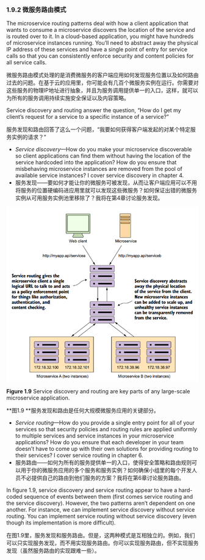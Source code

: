 ### 1.9.2 微服务路由模式

The microservice routing patterns deal with how a client application that wants to consume a microservice discovers the location of the service and is routed over to it. In a cloud-based application, you might have hundreds of microservice instances running. You’ll need to abstract away the physical IP address of these services and have a single point of entry for service calls so that you can consistently enforce security and content policies for all service calls.

微服务路由模式处理的是消费微服务的客户端应用如何发现服务位置以及如何路由过去的问题。在基于云的应用里，你可能会有几百个微服务实例在运行。你需要对这些服务的物理IP地址进行抽象，并且为服务调用提供单一的入口，这样，就可以为所有的服务调用持续实施安全保证以及内容策略。

Service discovery and routing answer the question, “How do I get my client’s request for a service to a specific instance of a service?”

服务发现和路由回答了这么一个问题，“我要如何获得客户端发起的对某个特定服务实例的请求？”

* _Service discovery_—How do you make your microservice discoverable so client applications can find them without having the location of the service hardcoded into the application? How do you ensure that misbehaving microservice instances are removed from the pool of available service instances? I cover service discovery in chapter 4.
* 服务发现——要如何才能让你的微服务可被发现，从而让客户端应用可以不用将服务的位置硬编码进应用里就可以发现这些微服务？如何保证出错的微服务实例从可用服务实例池里移除了？我将在第4章讨论服务发现。

![](/assets/figure1.9.png)

**Figure 1.9** Service discovery and routing are key parts of any large-scale microservice application.

**图1.9 **服务发现和路由是任何大规模微服务应用的关键部分。

* _Service routing_—How do you provide a single entry point for all of your services so that security policies and routing rules are applied uniformly to multiple services and service instances in your microservice applications? How do you ensure that each developer in your team doesn’t have to come up with their own solutions for providing routing to their services? I cover service routing in chapter 6.
* 服务路由——如何为所有的服务提供单一的入口，使得安全策略和路由规则可以用于你的微服务应用的多个服务和服务实例？如何确保小组里的每个开发人员不必提供自己的路由到他们服务的方案？我将在第6章讨论服务路由。

In figure 1.9, service discovery and service routing appear to have a hard-coded sequence of events between them \(first comes service routing and the service discovery\). However, the two patterns aren’t dependent on one another. For instance, we can implement service discovery without service routing. You can implement service routing without service discovery \(even though its implementation is more difficult\).

在图1.9里，服务发现和服务路由。但是，这两种模式是互相独立的。例如，我们可以只实现服务发现，而不用实现服务路由。你可以实现服务路由，但不实现服务发现（虽然服务路由的实现跟难一些）。

